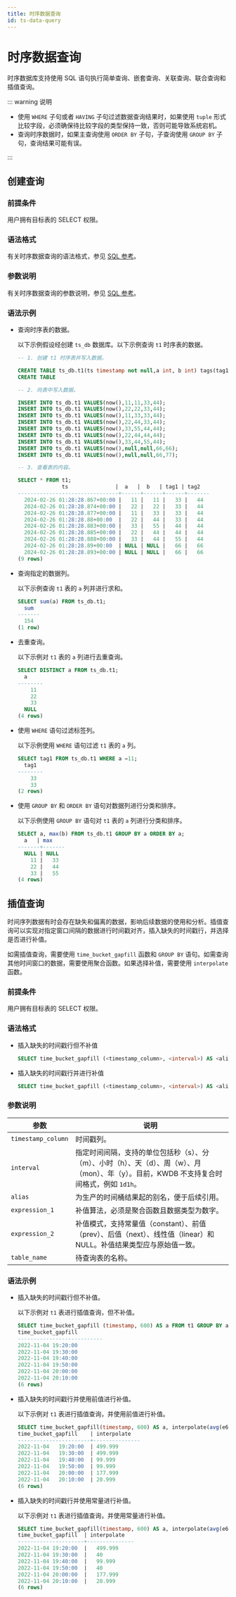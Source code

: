 ```yaml
---
title: 时序数据查询
id: ts-data-query
---
```


# 时序数据查询

时序数据库支持使用 SQL 语句执行简单查询、嵌套查询、关联查询、联合查询和插值查询。

::: warning 说明

- 使用 `WHERE` 子句或者 `HAVING` 子句过滤数据查询结果时，如果使用 `tuple` 形式比较字段，必须确保待比较字段的类型保持一致，否则可能导致系统宕机。
- 查询时序数据时，如果主查询使用 `ORDER BY` 子句，子查询使用 `GROUP BY` 子句，查询结果可能有误。

:::

## 创建查询

### 前提条件

用户拥有目标表的 SELECT 权限。

### 语法格式

有关时序数据查询的语法格式，参见 [SQL 参考](../../sql-reference/dml/ts-db/ts-select.md#语法格式)。

### 参数说明

有关时序数据查询的参数说明，参见 [SQL 参考](../../sql-reference/dml/ts-db/ts-select.md#参数说明)。

### 语法示例

- 查询时序表的数据。

    以下示例假设经创建 `ts_db` 数据库。以下示例查询 `t1` 时序表的数据。

    ```sql
    -- 1. 创建 t1 时序表并写入数据。

    CREATE TABLE ts_db.t1(ts timestamp not null,a int, b int) tags(tag1 int not null, tag2 int) primary tags(tag1);
    CREATE TABLE

    -- 2. 向表中写入数据。

    INSERT INTO ts_db.t1 VALUES(now(),11,11,33,44);
    INSERT INTO ts_db.t1 VALUES(now(),22,22,33,44);
    INSERT INTO ts_db.t1 VALUES(now(),11,33,33,44);
    INSERT INTO ts_db.t1 VALUES(now(),22,44,33,44);
    INSERT INTO ts_db.t1 VALUES(now(),33,55,44,44);
    INSERT INTO ts_db.t1 VALUES(now(),22,44,44,44);
    INSERT INTO ts_db.t1 VALUES(now(),33,44,55,44);
    INSERT INTO ts_db.t1 VALUES(now(),null,null,66,66);
    INSERT INTO ts_db.t1 VALUES(now(),null,null,66,77);

    -- 3. 查看表的内容。

    SELECT * FROM t1;
                  ts               |  a   |  b   | tag1 | tag2
    --------------------------------+------+------+------+-------
      2024-02-26 01:28:28.867+00:00 |   11 |   11 |   33 |   44
      2024-02-26 01:28:28.874+00:00 |   22 |   22 |   33 |   44
      2024-02-26 01:28:28.877+00:00 |   11 |   33 |   33 |   44
      2024-02-26 01:28:28.88+00:00  |   22 |   44 |   33 |   44
      2024-02-26 01:28:28.883+00:00 |   33 |   55 |   44 |   44
      2024-02-26 01:28:28.885+00:00 |   22 |   44 |   44 |   44
      2024-02-26 01:28:28.888+00:00 |   33 |   44 |   55 |   44
      2024-02-26 01:28:28.89+00:00  | NULL | NULL |   66 |   66
      2024-02-26 01:28:28.893+00:00 | NULL | NULL |   66 |   66
    (9 rows)
    ```

- 查询指定的数据列。

    以下示例查询 `t1` 表的 `a` 列并进行求和。

    ```sql
    SELECT sum(a) FROM ts_db.t1;
      sum
    -------
      154
    (1 row)
    ```

- 去重查询。

    以下示例对 `t1` 表的 `a` 列进行去重查询。

    ```sql
    SELECT DISTINCT a FROM ts_db.t1;
      a
    --------
        11
        22
        33
      NULL
    (4 rows)
    ```

- 使用 `WHERE` 语句过滤标签列。

    以下示例使用 `WHERE` 语句过滤 `t1` 表的 `a` 列。

    ```sql
    SELECT tag1 FROM ts_db.t1 WHERE a =11;
      tag1
    --------
        33
        33
    (2 rows)
    ```

- 使用 `GROUP BY` 和 `ORDER BY` 语句对数据列进行分类和排序。

    以下示例使用 `GROUP BY` 语句对 `t1` 表的 `a` 列进行分类和排序。

    ```sql
    SELECT a, max(b) FROM ts_db.t1 GROUP BY a ORDER BY a;
      a   | max
    -------+-------
      NULL | NULL
        11 |   33
        22 |   44
        33 |   55
    (4 rows)
    ```

## 插值查询

时间序列数据有时会存在缺失和偏离的数据，影响后续数据的使用和分析。插值查询可以实现对指定窗口间隔的数据进行时间戳对齐，插入缺失的时间戳行，并选择是否进行补值。

如需插值查询，需要使用 `time_bucket_gapfill` 函数和 `GROUP BY` 语句。如需查询其他时间窗口的数据，需要使用聚合函数。如果选择补值，需要使用 `interpolate` 函数。

### 前提条件

用户拥有目标表的 SELECT 权限。

### 语法格式

- 插入缺失的时间戳行但不补值

    ```sql
    SELECT time_bucket_gapfill (<timestamp_column>, <interval>) AS <alias> FROM <table_name> GROUP BY <alias> [ORDER BY <alias>];
    ```

- 插入缺失的时间戳行并进行补值

    ```sql
    SELECT time_bucket_gapfill (<timestamp_column>, <interval>) AS <alias> interpolate (expression_1, expression_2) FROM <table_name> GROUP BY <alias> [ORDER BY <alias>];
    ```

### 参数说明

| 参数 | 说明 |
| --- | --- |
| `timestamp_column` | 时间戳列。 |
| `interval` | 指定时间间隔，支持的单位包括秒（s）、分（m）、小时（h）、天（d）、周（w）、月（mon）、年（y）。目前，KWDB 不支持复合时间格式，例如 `1d1h`。|
| `alias` | 为生产的时间桶结果起的别名，便于后续引用。|
| `expression_1` |  补值算法，必须是聚合函数且数据类型为数字。 |
| `expression_2` | 补值模式，支持常量值（constant）、前值（prev）、后值（next）、线性值（linear）和 NULL。补值结果类型应与原始值一致。 |
| `table_name` | 待查询表的名称。|

### 语法示例

- 插入缺失的时间戳行但不补值。

    以下示例对 `t1` 表进行插值查询，但不补值。

    ```sql
    SELECT time_bucket_gapfill (timestamp, 600) AS a FROM t1 GROUP BY a ORDER BY a;
    time_bucket_gapfill
    ---------------------------
    2022-11-04 19:20:00
    2022-11-04 19:30:00
    2022-11-04 19:40:00
    2022-11-04 19:50:00
    2022-11-04 20:00:00
    2022-11-04 20:10:00
    (6 rows)
    ```

- 插入缺失的时间戳行并使用前值进行补值。

    以下示例对 `t1` 表进行插值查询，并使用前值进行补值。

    ```sql
    SELECT time_bucket_gapfill(timestamp, 600) AS a, interpolate(avg(e6), PREV) FROM t1 GROUP BY a ORDER BY a;
    time_bucket_gapfill    | interpolate
    -----------------------+---------------
    2022-11-04   19:20:00  | 499.999
    2022-11-04   19:30:00  | 499.999
    2022-11-04   19:40:00  | 99.999
    2022-11-04   19:50:00  | 99.999
    2022-11-04   20:00:00  | 177.999
    2022-11-04   20:10:00  | 20.999
    (6 rows)
    ```

- 插入缺失的时间戳行并使用常量进行补值。

    以下示例对 `t1` 表进行插值查询，并使用常量进行补值。

    ```sql
    SELECT time_bucket_gapfill(timestamp, 600) AS a, interpolate(avg(e6), '40') FROM t1 GROUP BY a ORDER BY a;
    time_bucket_gapfill  | interpolate
    ---------------------+---------------
    2022-11-04 19:20:00  |   499.999
    2022-11-04 19:30:00  |   40
    2022-11-04 19:40:00  |   99.999
    2022-11-04 19:50:00  |   40
    2022-11-04 20:00:00  |   177.999
    2022-11-04 20:10:00  |   20.999
    (6 rows)
    ```
